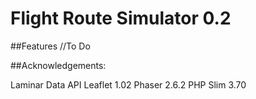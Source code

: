 Flight Route Simulator 0.2
================================

##Features
//To Do

##Acknowledgements:

Laminar Data API
Leaflet 1.02
Phaser 2.6.2
PHP Slim 3.70

